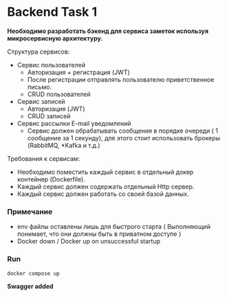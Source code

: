 # Backend Task 1

**Необходимо разработать бэкенд для сервиса заметок используя микросервисную архитектуру.**

Структура сервисов:

- Сервис пользователей
    - Авторизация + регистрация (JWT)
    - После регистрации отправлять пользователю приветственное письмо.
    - CRUD пользователей
- Сервис записей
    - Авторизация (JWT)
    - CRUD записей
- Сервис рассылки E-mail уведомлений
    - Сервис должен обрабатывать сообщения в порядке очереди ( 1 сообщение за 1 секунду), для этого стоит использовать брокеры (RabbitMQ, *Kafka и т.д.)

Требования к сервисам:

- Необходимо поместить каждый сервис в отдельный докер контейнер (Dockerfile).
- Каждый сервис должен содержать отдельный Http сервер.
- Каждый сервис должен работать со своей базой данных.

### Примечание
- env файлы оставлены лишь для быстрого старта ( Выполняющий понимает, что они должны быть в приватном доступе )
- Docker down / Docker up on unsuccessful startup

### Run
```
docker compose up
```

**Swagger added**
